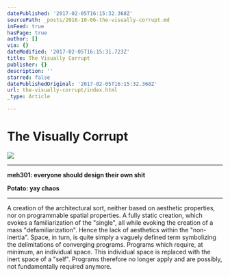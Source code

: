 ```yaml
---
datePublished: '2017-02-05T16:15:32.368Z'
sourcePath: _posts/2016-10-06-the-visually-corrupt.md
inFeed: true
hasPage: true
author: []
via: {}
dateModified: '2017-02-05T16:15:31.723Z'
title: The Visually Corrupt
publisher: {}
description: ''
starred: false
datePublishedOriginal: '2017-02-05T16:15:32.368Z'
url: the-visually-corrupt/index.html
_type: Article

---
```

# The Visually Corrupt
![](https://the-grid-user-content.s3-us-west-2.amazonaws.com/6436e980-9d53-4e5f-9ebb-e52c272bd8e2.jpg)

---

**meh301: everyone should design their own shit**

**Potato: yay chaos**

---

A creation of the architectural sort, neither based on aesthetic properties, nor on programmable spatial properties. A fully static creation, which evokes a familiarization of the "single", all while evoking the creation of a mass "defamiliarization". Hence the lack of aesthetics within the "non-inertia". Space, in turn, is quite simply a vaguely defined term symbolizing the delimitations of converging programs. Programs which require, at minimum, an individual space. This individual space is replaced with the inert space of a "self". Programs therefore no longer apply and are possibly, not fundamentally required anymore.